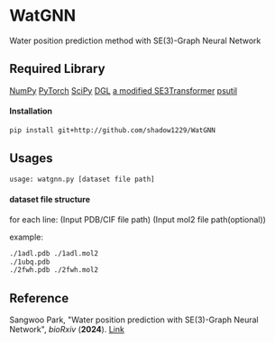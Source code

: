 # WatGNN
Water position prediction method with SE(3)-Graph Neural Network


## Required Library
[NumPy](https://numpy.org/)
[PyTorch](https://pytorch.org)
[SciPy](https://scipy.org/)
[DGL](https://www.dgl.ai/pages/start.html)
[a modified SE3Transformer](https://github.com/shadow1229/SE3Transformer)
[psutil](https://pypi.org/project/psutil/)

#### Installation
```bash
pip install git+http://github.com/shadow1229/WatGNN
```

## Usages
```bash
usage: watgnn.py [dataset file path] 
```

#### dataset file structure
for each line:
(Input PDB/CIF file path) (Input mol2 file path(optional))

example:
```bash
./1adl.pdb ./1adl.mol2
./1ubq.pdb
./2fwh.pdb ./2fwh.mol2
```

## Reference
Sangwoo Park, "Water position prediction with SE(3)-Graph Neural Network", _bioRxiv_ (**2024**). [Link](https://www.biorxiv.org/content/10.1101/2024.03.25.586555v1)



